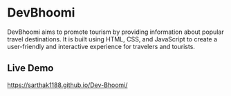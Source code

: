 # DevBhoomi

DevBhoomi aims to promote tourism by providing information about popular travel destinations. It is built using HTML, CSS, and JavaScript to create a user-friendly and interactive experience for travelers and tourists.

## Live Demo

https://sarthak1188.github.io/Dev-Bhoomi/
